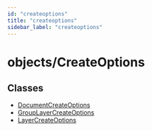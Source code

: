 ```yaml
---
id: "createoptions"
title: "createoptions"
sidebar_label: "createoptions"
---
```


# objects/CreateOptions

## Classes

- [DocumentCreateOptions](/ps_reference/objects/DocumentCreateOptions/)
- [GroupLayerCreateOptions](/ps_reference/objects/GroupLayerCreateOptions/)
- [LayerCreateOptions](/ps_reference/objects/LayerCreateOptions/)
